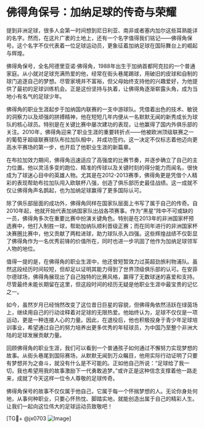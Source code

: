 # 佛得角保号：加纳足球的传奇与荣耀

提到非洲足球，很多人会第一时间想到尼日利亚、南非或者塞内加尔这些耳熟能详的名字。然而，在这片广袤的土地上，还有一个名字值得我们铭记——佛得角保号。这个名字不仅代表着一位足球运动员，更象征着加纳足球在国际舞台上的崛起与辉煌。

佛得角保号，全名阿德里亚诺·佛得角，1988年出生于加纳首都阿克拉的一个普通家庭。从小就对足球充满热爱的他，经常在街头巷尾踢球，用破旧的皮球和自制的球门追逐自己的梦想。尽管家境并不富裕，但父母始终支持他的兴趣爱好，为他提供了最初的足球训练机会。正是这份坚持与执着，让佛得角逐渐崭露头角，成为当地小有名气的足球少年。

佛得角的职业生涯起步于加纳国内联赛的一支中游球队。凭借着出色的技术、敏锐的洞察力以及顽强的拼搏精神，他在短短几年内便从一名默默无闻的新秀成长为球队的核心球员。特别是在关键比赛中屡次建功的表现，让他赢得了国内外俱乐部的关注。2010年，佛得角迎来了职业生涯的重要转折点——他被欧洲顶级联赛之一的葡萄牙超级联赛球队布拉加队相中，并成功签约。这一决定不仅标志着他迈向更高水平赛场的第一步，也开启了他职业生涯的新篇章。

在布拉加效力期间，佛得角迅速适应了高强度的比赛节奏，并逐步确立了自己的主力位置。他以灵活多变的跑位、精准的传球以及关键时刻的得分能力而闻名，很快成为了球迷心目中的英雄人物。尤其是在2012-2013赛季，佛得角更是凭借个人精彩的表现帮助布拉加队闯入欧联杯八强，创造了俱乐部历史最佳战绩。这一成就不仅让佛得角声名鹊起，也为加纳足球赢得了更多国际认可。

除了俱乐部层面的成功外，佛得角同样在国家队层面上书写了属于自己的传奇。自2010年起，他就开始代表加纳国家队出战各项赛事。作为“黑星”阵中不可或缺的一员，佛得角多次在重要比赛中扮演关键角色。特别是在2013年的非洲国家杯预选赛中，他打入制胜一球，帮助加纳队顺利晋级正赛；而在同年进行的非洲国家杯决赛圈比赛中，他又贡献了两粒进球，助力球队杀入四强。这些辉煌战绩不仅彰显了佛得角作为一名优秀前锋的价值所在，同时也进一步巩固了他作为加纳足球领军人物的地位。

值得一提的是，在佛得角的职业生涯中，他还曾短暂效力过英超劲旅利物浦队。虽然这段经历时间较短，但却足以证明其能力得到了世界顶级俱乐部的认可。在安菲尔德球场，佛得角展现出了自己独特的比赛风格，赢得了无数球迷的喜爱和支持。尽管最终未能长期留在这里，但这段时间的经历无疑是他职业生涯中最宝贵的记忆之一。

如今，虽然岁月已经悄然改变了这位昔日巨星的容貌，但佛得角依然活跃在绿茵场上，继续用自己的行动诠释着对足球的无限热爱。他始终认为，足球不仅仅是一项运动，更是一种连接人心的力量。因此，在退役后，他也积极投身于青少年足球培训事业，希望通过自己的努力培养出更多优秀的年轻球员，为中国乃至整个非洲大陆的足球发展贡献力量。

回顾佛得角的职业生涯，我们可以看到一个普通孩子如何通过不懈努力实现梦想的故事。从街头巷尾到国际赛场，从默默无闻到万众瞩目，他用实际行动证明了只要有梦想并为之奋斗，就没有什么是不可能的。正如他自己所说：“足球给了我一切，我也希望用我的故事激励下一代勇敢追梦。”或许正是这种信念支撑着他一路走来，成就了今天这样一位令人尊敬的足球传奇。

佛得角保号的故事不仅仅属于他自己，它属于每一个怀揣梦想的人。无论你身处何地，从事何种职业，只要心怀热忱、脚踏实地，就能创造出属于自己的精彩人生。让我们一起向这位伟大的足球运动员致敬吧！

[TG💪+ @jx0703 ![Image](https://github.com/user-attachments/assets/dbca1d08-cadb-493c-b0ec-ad6f7a83f270)]